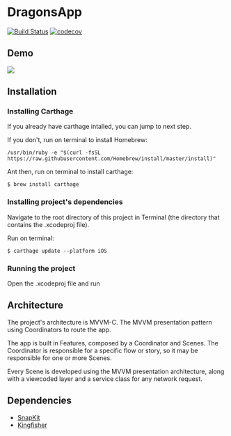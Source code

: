 # DragonsApp 
[![Build Status](https://travis-ci.com/GabrielSilveiraa/DragonsApp.svg?branch=develop)](https://travis-ci.com/GabrielSilveiraa/DragonsApp) [![codecov](https://codecov.io/gh/GabrielSilveiraa/DragonsApp/branch/develop/graph/badge.svg)](https://codecov.io/gh/GabrielSilveiraa/DragonsApp)

## Demo

![](demo.gif)

## Installation

### Installing Carthage
If you already have carthage intalled, you can jump to next step.

If you don't, run on terminal to install Homebrew:
```
/usr/bin/ruby -e "$(curl -fsSL https://raw.githubusercontent.com/Homebrew/install/master/install)"
```

Ant then, run on terminal to install carthage:
```
$ brew install carthage
```

### Installing project's dependencies
Navigate to the root directory of this project in Terminal (the directory that contains the .xcodeproj file).

Run on terminal:
```
$ carthage update --platform iOS
```

### Running the project
Open the .xcodeproj file and run


## Architecture

The project's architecture is MVVM-C. The MVVM presentation pattern using Coordinators to route the app.

The app is built in Features, composed by a Coordinator and Scenes.
The Coordinator is responsible for a specific flow or story, so it may be responsible for one or more Scenes.

Every Scene is developed using the MVVM presentation architecture, along with a viewcoded layer and a service class for any network request.


## Dependencies

* [SnapKit](https://github.com/SnapKit/SnapKit)
* [Kingfisher](https://github.com/onevcat/Kingfisher)
